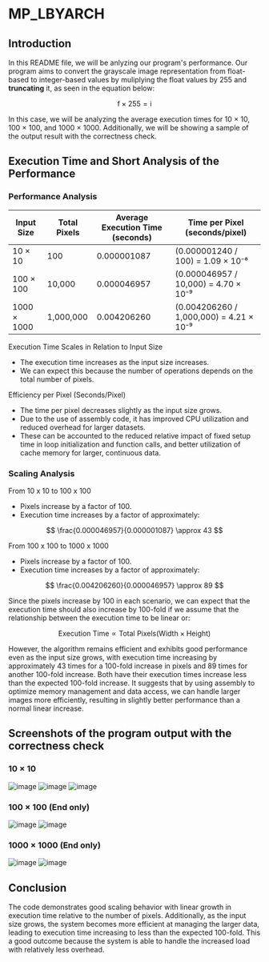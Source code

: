 # MP_LBYARCH
## Introduction

In this README file, we will be anlyzing our program's performance. Our program aims to convert the grayscale image representation from float-based to integer-based values by muliplying the float values by 255 and **truncating** it, as seen in the equation below:

$$
\text{f} \times 255 = \text{i}
$$

In this case, we will be analyzing the average execution times for 10 × 10, 100 × 100, and 1000 × 1000. Additionally, we will be showing a sample of the output result with the correctness check. 


## Execution Time and Short Analysis of the Performance

### Performance Analysis

| Input Size    | Total Pixels | Average Execution Time (seconds) | Time per Pixel (seconds/pixel) |
|---------------|--------------|----------------------------------|---------------------------------|
| 10 × 10       | 100          | 0.000001087                      | (0.000001240 / 100) = 1.09 × 10⁻⁸ |
| 100 × 100     | 10,000       | 0.000046957                      | (0.000046957 / 10,000) = 4.70 × 10⁻⁹ |
| 1000 × 1000   | 1,000,000    | 0.004206260                      | (0.004206260 / 1,000,000) = 4.21 × 10⁻⁹ |

Execution Time Scales in Relation to Input Size
* The execution time increases as the input size increases.
* We can expect this because the number of operations depends on the total number of pixels.
  
Efficiency per Pixel (Seconds/Pixel)
* The time per pixel decreases slightly as the input size grows.
* Due to the use of assembly code, it has improved CPU utilization and reduced overhead for larger datasets.
* These can be accounted to the reduced relative impact of fixed setup time in loop initialization and function calls, and better utilization of cache memory for larger, continuous data.

### Scaling Analysis

From 10 x 10 to 100 x 100
* Pixels increase by a factor of 100.
* Execution time increases by a factor of approximately:


$$
\frac{0.000046957}{0.000001087} \approx 43 
$$

From 100 x 100 to 1000 x 1000
* Pixels increase by a factor of 100.
* Execution time increases by a factor of approximately:

$$
\frac{0.004206260}{0.000046957} \approx 89
$$

Since the pixels increase by 100 in each scenario, we can expect that the execution time should also increase by 100-fold if we assume that the relationship between the execution time to be linear or: 

$$
\text{Execution Time} \propto \text{Total Pixels} (\text{Width} \times \text{Height})
$$

However, the algorithm remains efficient and exhibits good performance even as the input size grows, with execution time increasing by approximately 43 times for a 100-fold increase in pixels and 89 times for another 100-fold increase. Both have their execution times increase less than the expected 100-fold increase. It suggests that by using assembly to optimize memory management and data access, we can handle larger images more efficiently, resulting in slightly better performance than a normal linear increase.

## Screenshots of the program output with the correctness check
### 10 × 10
![image](https://github.com/user-attachments/assets/4495d5f4-9dd2-4ac1-a58b-42b2dc239bf6)
![image](https://github.com/user-attachments/assets/cd312922-8073-445b-9a8a-d696ab453f5a)
![image](https://github.com/user-attachments/assets/2cf3d11f-519b-40e9-9396-0dd4ba64a931)

### 100 × 100 (End only)
![image](https://github.com/user-attachments/assets/08170d8b-2a09-4624-9f84-30874147e747)
![image](https://github.com/user-attachments/assets/8b505fc5-0259-429b-a238-4a09fc4dce11)

### 1000 × 1000 (End only)
![image](https://github.com/user-attachments/assets/4145e9ba-6bc1-42ab-9390-8323e462f06e)
![image](https://github.com/user-attachments/assets/9ef60d16-6394-483e-9839-34a172ee424b)


## Conclusion
The code demonstrates good scaling behavior with linear growth in execution time relative to the number of pixels. Additionally, as the input size grows, the system becomes more efficient at managing the larger data, leading to execution time increasing to less than the expected 100-fold. This a good outcome because the system is able to handle the increased load with relatively less overhead.





